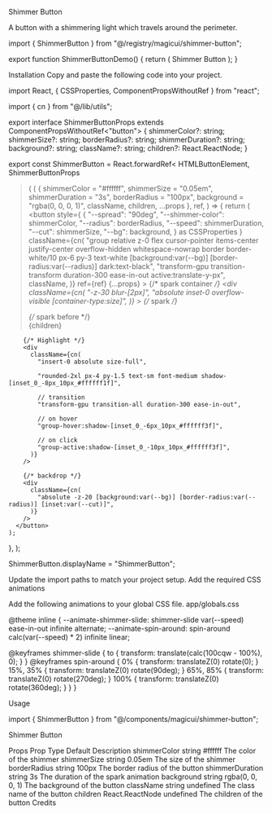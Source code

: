 Shimmer Button

A button with a shimmering light which travels around the perimeter.

import { ShimmerButton } from "@/registry/magicui/shimmer-button";
 
export function ShimmerButtonDemo() {
  return (
    <ShimmerButton className="shadow-2xl">
      <span className="whitespace-pre-wrap text-center text-sm font-medium leading-none tracking-tight text-white dark:from-white dark:to-slate-900/10 lg:text-lg">
        Shimmer Button
      </span>
    </ShimmerButton>
  );
}

Installation
Copy and paste the following code into your project.

import React, { CSSProperties, ComponentPropsWithoutRef } from "react";
 
import { cn } from "@/lib/utils";
 
export interface ShimmerButtonProps extends ComponentPropsWithoutRef<"button"> {
  shimmerColor?: string;
  shimmerSize?: string;
  borderRadius?: string;
  shimmerDuration?: string;
  background?: string;
  className?: string;
  children?: React.ReactNode;
}
 
export const ShimmerButton = React.forwardRef<
  HTMLButtonElement,
  ShimmerButtonProps
>(
  (
    {
      shimmerColor = "#ffffff",
      shimmerSize = "0.05em",
      shimmerDuration = "3s",
      borderRadius = "100px",
      background = "rgba(0, 0, 0, 1)",
      className,
      children,
      ...props
    },
    ref,
  ) => {
    return (
      <button
        style={
          {
            "--spread": "90deg",
            "--shimmer-color": shimmerColor,
            "--radius": borderRadius,
            "--speed": shimmerDuration,
            "--cut": shimmerSize,
            "--bg": background,
          } as CSSProperties
        }
        className={cn(
          "group relative z-0 flex cursor-pointer items-center justify-center overflow-hidden whitespace-nowrap border border-white/10 px-6 py-3 text-white [background:var(--bg)] [border-radius:var(--radius)] dark:text-black",
          "transform-gpu transition-transform duration-300 ease-in-out active:translate-y-px",
          className,
        )}
        ref={ref}
        {...props}
      >
        {/* spark container */}
        <div
          className={cn(
            "-z-30 blur-[2px]",
            "absolute inset-0 overflow-visible [container-type:size]",
          )}
        >
          {/* spark */}
          <div className="absolute inset-0 h-[100cqh] animate-shimmer-slide [aspect-ratio:1] [border-radius:0] [mask:none]">
            {/* spark before */}
            <div className="absolute -inset-full w-auto rotate-0 animate-spin-around [background:conic-gradient(from_calc(270deg-(var(--spread)*0.5)),transparent_0,var(--shimmer-color)_var(--spread),transparent_var(--spread))] [translate:0_0]" />
          </div>
        </div>
        {children}
 
        {/* Highlight */}
        <div
          className={cn(
            "insert-0 absolute size-full",
 
            "rounded-2xl px-4 py-1.5 text-sm font-medium shadow-[inset_0_-8px_10px_#ffffff1f]",
 
            // transition
            "transform-gpu transition-all duration-300 ease-in-out",
 
            // on hover
            "group-hover:shadow-[inset_0_-6px_10px_#ffffff3f]",
 
            // on click
            "group-active:shadow-[inset_0_-10px_10px_#ffffff3f]",
          )}
        />
 
        {/* backdrop */}
        <div
          className={cn(
            "absolute -z-20 [background:var(--bg)] [border-radius:var(--radius)] [inset:var(--cut)]",
          )}
        />
      </button>
    );
  },
);
 
ShimmerButton.displayName = "ShimmerButton";

Update the import paths to match your project setup.
Add the required CSS animations

Add the following animations to your global CSS file.
app/globals.css

@theme inline {
  --animate-shimmer-slide: shimmer-slide var(--speed) ease-in-out infinite
    alternate;
  --animate-spin-around: spin-around calc(var(--speed) * 2) infinite linear;
 
  @keyframes shimmer-slide {
    to {
      transform: translate(calc(100cqw - 100%), 0);
    }
  }
  @keyframes spin-around {
    0% {
      transform: translateZ(0) rotate(0);
    }
    15%,
    35% {
      transform: translateZ(0) rotate(90deg);
    }
    65%,
    85% {
      transform: translateZ(0) rotate(270deg);
    }
    100% {
      transform: translateZ(0) rotate(360deg);
    }
  }
}

Usage

import { ShimmerButton } from "@/components/magicui/shimmer-button";

<ShimmerButton>Shimmer Button</ShimmerButton>

Props
Prop	Type	Default	Description
shimmerColor	string	#ffffff	The color of the shimmer
shimmerSize	string	0.05em	The size of the shimmer
borderRadius	string	100px	The border radius of the button
shimmerDuration	string	3s	The duration of the spark animation
background	string	rgba(0, 0, 0, 1)	The background of the button
className	string	undefined	The class name of the button
children	React.ReactNode	undefined	The children of the button
Credits